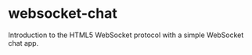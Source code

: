 websocket-chat
==============

Introduction to the HTML5 WebSocket protocol with a simple WebSocket chat app.
